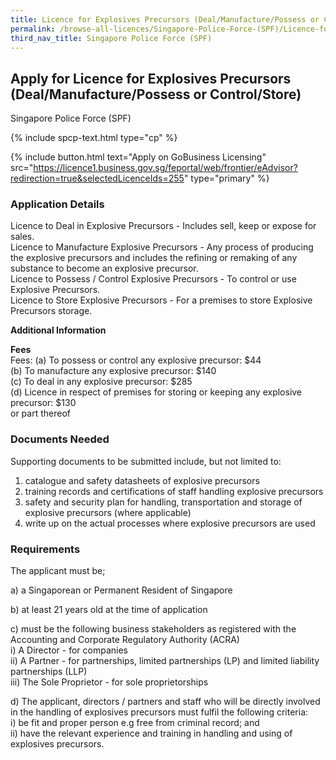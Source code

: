 ```yaml
---
title: Licence for Explosives Precursors (Deal/Manufacture/Possess or Control/Store)
permalink: /browse-all-licences/Singapore-Police-Force-(SPF)/Licence-for-Explosives-Precursors-(Deal-Manufacture-Possess-or-Control-Store)
third_nav_title: Singapore Police Force (SPF)
---
```


## Apply for Licence for Explosives Precursors (Deal/Manufacture/Possess or Control/Store)

Singapore Police Force (SPF)

{% include spcp-text.html type="cp" %}

{% include button.html text="Apply on GoBusiness Licensing" src="https://licence1.business.gov.sg/feportal/web/frontier/eAdvisor?redirection=true&selectedLicenceIds=255" type="primary" %}

<H3>Application Details</H3>

<p>Licence to Deal in Explosive Precursors - Includes sell, keep or expose for sales.<br>Licence to Manufacture Explosive Precursors - Any process of producing the explosive precursors and includes the refining or remaking of any substance to become an explosive precursor.<br>Licence to Possess / Control Explosive Precursors - To control or use Explosive Precursors.<br>Licence to Store Explosive Precursors - For a premises to store Explosive Precursors storage.</p>

<strong>Additional Information</strong>

<p><strong>Fees</strong><br>
Fees: (a) To possess or control any explosive precursor: $44<br />(b) To manufacture any explosive precursor: $140<br />(c) To deal in any explosive precursor: $285<br />(d) Licence in respect of premises for storing or keeping any explosive precursor: $130<br />or part thereof
</p>

<H3>Documents Needed</H3>

<p>Supporting documents to be submitted include, but not limited to:</p>
<ol>
<li>catalogue and safety datasheets of explosive precursors</li>
<li>training records and certifications of staff handling explosive precursors</li>
<li>safety and security plan for handling, transportation and storage of explosive precursors (where applicable)</li>
<li>write up on the actual processes where explosive precursors are used</li>
</ol>

<H3>Requirements</H3>

<p>The applicant must be;</p>
<p>a) a Singaporean or Permanent Resident of Singapore</p>
<p>b) at least 21 years old at the time of application</p>
<p>c) must be the following business stakeholders as registered with the Accounting and Corporate Regulatory Authority (ACRA)<br />i) A Director - for companies<br />ii) A Partner - for partnerships, limited partnerships (LP) and limited liability partnerships (LLP)<br />iii) The Sole Proprietor - for sole proprietorships</p>
<p>d) The applicant, directors / partners and staff who will be directly involved in the handling of explosives precursors must fulfil the following criteria:<br />i) be fit and proper person e.g free from criminal record; and<br />ii) have the relevant experience and training in handling and using of explosives precursors.</p>

